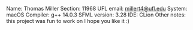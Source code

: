 Name: Thomas Miller
Section: 11968
UFL email: millert4@ufl.edu
System: macOS
Compiler: g++ 14.0.3
SFML version: 3.28
IDE: CLion
Other notes: this project was fun to work on I hope you like it :)